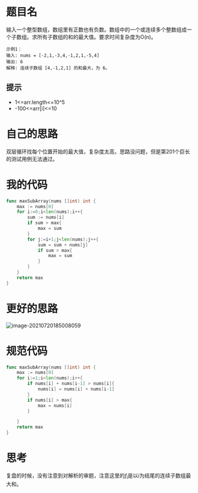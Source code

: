 # 题目名

输入一个整型数组，数组里有正数也有负数。数组中的一个或连续多个整数组成一个子数组。求所有子数组的和的最大值。要求时间复杂度为O(n)。

```
示例1：
输入: nums = [-2,1,-3,4,-1,2,1,-5,4]
输出: 6
解释: 连续子数组 [4,-1,2,1] 的和最大，为 6。
```

## 提示

- 1<=arr.length<=10^5
- -100<=arr[i]<=10

# 自己的思路

双层循环找每个位置开始的最大值，复杂度太高，思路没问题，但是第201个巨长的测试用例无法通过。

# 我的代码

```go
func maxSubArray(nums []int) int {
    max := nums[0]
    for i:=0;i<len(nums);i++{
        sum := nums[i]
        if sum > max{
            max = sum
        }
        for j:=i+1;j<len(nums);j++{
            sum = sum + nums[j]
            if sum > max{
                max = sum
            }
        }
    }
    return max
}
```

# 更好的思路

![image-20210720185008059](C:\Users\enzey\AppData\Roaming\Typora\typora-user-images\image-20210720185008059.png)

# 规范代码

```go
func maxSubArray(nums []int) int {
    max := nums[0]
    for i:=1;i<len(nums);i++{
        if nums[i] + nums[i-1] > nums[i]{
            nums[i] = nums[i] + nums[i-1]
        }
        if nums[i] > max{
            max = nums[i]
        }

    }
    return max
}
```

# 思考

复盘的时候，没有注意到对解析的审题，注意这里的$f_i$是以$i$为结尾的连续子数组最大和。
